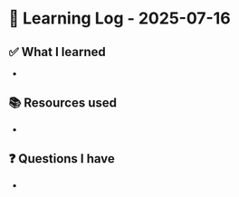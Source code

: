 # 🧠 Learning Log - 2025-07-16

## ✅ What I learned

- 

## 📚 Resources used

- 

## ❓ Questions I have

- 
